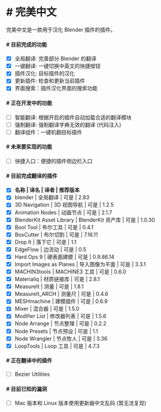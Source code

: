 # # 完美中文
完美中文是一款用于汉化 Blender 插件的插件。
#### # 目前完成的功能
- [x] 全局翻译: 完善部分 Blender 的翻译
- [x] 一键翻译: 一键切换中英文的快捷按钮
- [x] 插件汉化: 目标插件的汉化
- [x] 更新插件: 检查和更新当前插件
- [x] 界面搜索：插件汉化界面的搜索功能
#### # 正在开发中的功能
- [ ] 智能翻译: 根据开启的插件自动加载合适的翻译模块
- [ ] 强制翻译: 强制翻译字典无效的翻译 (代码注入)
- [ ] 翻译组件：一键机翻目标插件
#### # 未来要实现的功能
- [ ] 快捷入口：便捷的插件侧边栏入口
#### # 目前完成翻译的插件
- [x] **名称                     | 译名              | 译者 | 推荐版本**
- [x]   blender                  | 全局翻译          | 可是 | 2.83
- [x]   3D Navigation            | 3D 视图导航       | 可是 | 1.2.5
- [x]   Animation Nodes          | 动画节点          | 可是 | 2.1.7
- [x]   BlenderKit Asset Library | BlenderKit 资产库 | 可是 | 1.0.30
- [x]   Bool Tool                | 布尔工具          | 可是 | 0.4.1
- [x]   BoxCutter                | 布尔切割          | 可是 | 7.16.11
- [x]   Drop It                  | 落下它            | 可是 | 1.1
- [x]   EdgeFlow                 | 边流动            | 可是 | 0.5
- [x]   Hard Ops 9               | 硬表面建模        | 可是 | 0.9.86.14
- [x]   Import Images as Planes  | 导入图像为平面    | 可是 | 3.3.1
- [x]   MACHIN3tools             | MACHINE3 工具     | 可是 | 0.6.0
- [x]   Materialiq               | 材质链接库        | 可是 | 2.8.1
- [x]   MeasureIt                | 测量              | 可是 | 1.8.1
- [x]   MeasureIt_ARCH           | 测量尺            | 可是 | 0.4.6
- [x]   MESHmachine              | 建模插件          | 可是 | 0.6.9
- [x]   Mixer                    | 混合器            | 可是 | 1.5.0
- [x]   Modifier List            | 修改器列表        | 可是 | 1.5.6
- [x]   Node Arrange             | 节点整理          | 可是 | 0.2.2
- [x]   Node Presets             | 节点预设          | 可是 | 1.1
- [x]   Node Wrangler            | 节点牧人          | 可是 | 3.36
- [x]   LoopTools                | Loop 工具         | 可是 | 4.7.3
#### # 正在翻译中的插件
- [ ] Bezier Utilities
#### # 目前已知的漏洞
- [ ] Mac 版本和 Linux 版本使用更新器中文乱码 (暂无法复现)
